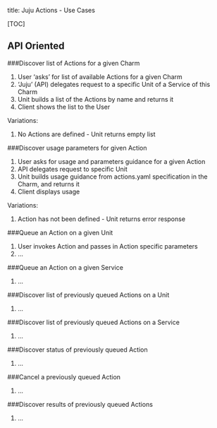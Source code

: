 title: Juju Actions - Use Cases


[TOC]


## API Oriented

###Discover list of Actions for a given Charm


1. User ‘asks’ for list of available Actions for a given Charm
1. ‘Juju’ (API) delegates request to a specific Unit of a Service of this Charm
1. Unit builds a list of the Actions by name and returns it
1. Client shows the list to the User

Variations:

1. No Actions are defined - Unit returns empty list






###Discover usage parameters for given Action


1. User asks for usage and parameters guidance for a given Action
1. API delegates request to specific Unit
1. Unit builds usage guidance from actions.yaml specification in the Charm, and returns it
1. Client displays usage

Variations:

1. Action has not been defined - Unit returns error response





###Queue an Action on a given Unit


1. User invokes Action and passes in Action specific parameters 
1. ...




###Queue an Action on a given Service


1. ...




###Discover list of previously queued Actions on a Unit


1. ...




###Discover list of previously queued Actions on a Service


1. ...




###Discover status of previously queued Action


1. ...




###Cancel a previously queued Action


1. ...




###Discover results of previously queued Actions


1. ...
